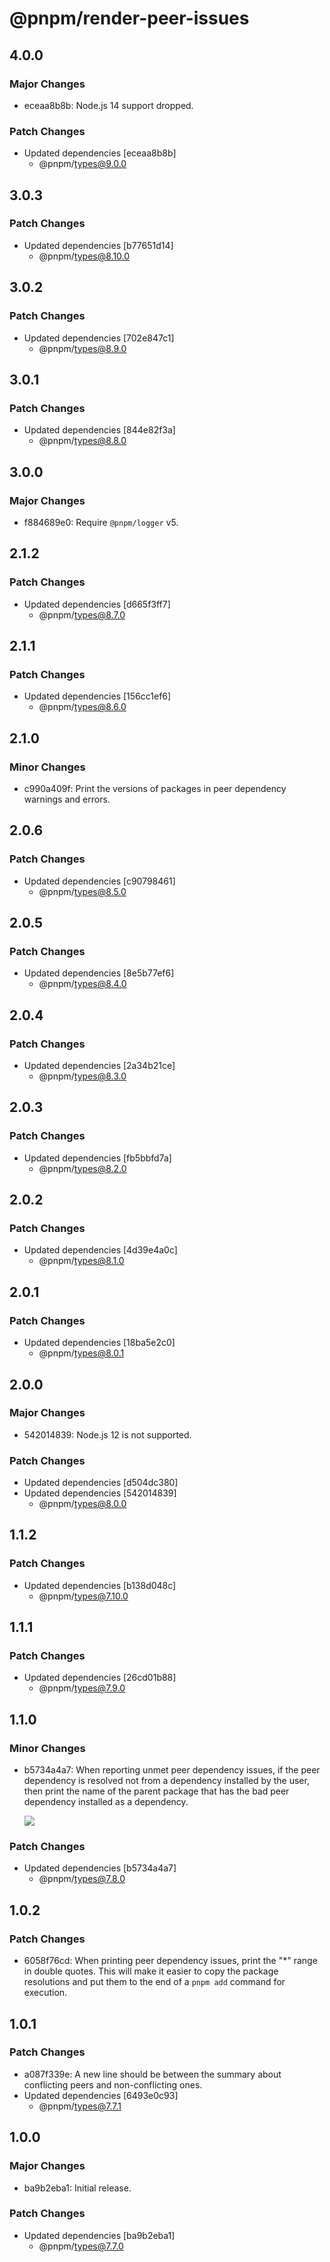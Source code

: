 # @pnpm/render-peer-issues

## 4.0.0

### Major Changes

- eceaa8b8b: Node.js 14 support dropped.

### Patch Changes

- Updated dependencies [eceaa8b8b]
  - @pnpm/types@9.0.0

## 3.0.3

### Patch Changes

- Updated dependencies [b77651d14]
  - @pnpm/types@8.10.0

## 3.0.2

### Patch Changes

- Updated dependencies [702e847c1]
  - @pnpm/types@8.9.0

## 3.0.1

### Patch Changes

- Updated dependencies [844e82f3a]
  - @pnpm/types@8.8.0

## 3.0.0

### Major Changes

- f884689e0: Require `@pnpm/logger` v5.

## 2.1.2

### Patch Changes

- Updated dependencies [d665f3ff7]
  - @pnpm/types@8.7.0

## 2.1.1

### Patch Changes

- Updated dependencies [156cc1ef6]
  - @pnpm/types@8.6.0

## 2.1.0

### Minor Changes

- c990a409f: Print the versions of packages in peer dependency warnings and errors.

## 2.0.6

### Patch Changes

- Updated dependencies [c90798461]
  - @pnpm/types@8.5.0

## 2.0.5

### Patch Changes

- Updated dependencies [8e5b77ef6]
  - @pnpm/types@8.4.0

## 2.0.4

### Patch Changes

- Updated dependencies [2a34b21ce]
  - @pnpm/types@8.3.0

## 2.0.3

### Patch Changes

- Updated dependencies [fb5bbfd7a]
  - @pnpm/types@8.2.0

## 2.0.2

### Patch Changes

- Updated dependencies [4d39e4a0c]
  - @pnpm/types@8.1.0

## 2.0.1

### Patch Changes

- Updated dependencies [18ba5e2c0]
  - @pnpm/types@8.0.1

## 2.0.0

### Major Changes

- 542014839: Node.js 12 is not supported.

### Patch Changes

- Updated dependencies [d504dc380]
- Updated dependencies [542014839]
  - @pnpm/types@8.0.0

## 1.1.2

### Patch Changes

- Updated dependencies [b138d048c]
  - @pnpm/types@7.10.0

## 1.1.1

### Patch Changes

- Updated dependencies [26cd01b88]
  - @pnpm/types@7.9.0

## 1.1.0

### Minor Changes

- b5734a4a7: When reporting unmet peer dependency issues, if the peer dependency is resolved not from a dependency installed by the user, then print the name of the parent package that has the bad peer dependency installed as a dependency.

  ![](https://i.imgur.com/0kjij22.png)

### Patch Changes

- Updated dependencies [b5734a4a7]
  - @pnpm/types@7.8.0

## 1.0.2

### Patch Changes

- 6058f76cd: When printing peer dependency issues, print the "\*" range in double quotes. This will make it easier to copy the package resolutions and put them to the end of a `pnpm add` command for execution.

## 1.0.1

### Patch Changes

- a087f339e: A new line should be between the summary about conflicting peers and non-conflicting ones.
- Updated dependencies [6493e0c93]
  - @pnpm/types@7.7.1

## 1.0.0

### Major Changes

- ba9b2eba1: Initial release.

### Patch Changes

- Updated dependencies [ba9b2eba1]
  - @pnpm/types@7.7.0
